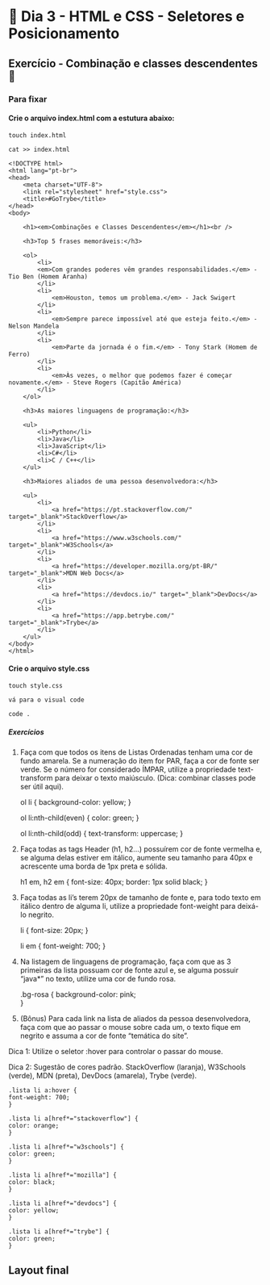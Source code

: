 # 🎯 Dia 3 - HTML e CSS - Seletores e Posicionamento

## Exercício - Combinação e classes descendentes 🚀

### Para fixar

#### Crie o arquivo index.html com a estutura abaixo:

    touch index.html

    cat >> index.html

    <!DOCTYPE html>
    <html lang="pt-br">
    <head>
        <meta charset="UTF-8">
        <link rel="stylesheet" href="style.css">
        <title>#GoTrybe</title>
    </head>
    <body>
        
        <h1><em>Combinações e Classes Descendentes</em></h1><br />
        
        <h3>Top 5 frases memoráveis:</h3>
        
        <ol>
            <li>
            <em>Com grandes poderes vêm grandes responsabilidades.</em> - Tio Ben (Homem Aranha)
            </li>
            <li>
                <em>Houston, temos um problema.</em> - Jack Swigert
            </li>
            <li>
                <em>Sempre parece impossível até que esteja feito.</em> - Nelson Mandela
            </li>
            <li>
                <em>Parte da jornada é o fim.</em> - Tony Stark (Homem de Ferro)
            </li>
            <li>
                <em>Às vezes, o melhor que podemos fazer é começar novamente.</em> - Steve Rogers (Capitão América)
            </li>
        </ol>
            
        <h3>As maiores linguagens de programação:</h3>
            
        <ul>
            <li>Python</li>
            <li>Java</li>
            <li>JavaScript</li>
            <li>C#</li>
            <li>C / C++</li>
        </ul>
           
        <h3>Maiores aliados de uma pessoa desenvolvedora:</h3>
           
        <ul>
            <li>
                <a href="https://pt.stackoverflow.com/" target="_blank">StackOverflow</a>
            </li>
            <li>
                <a href="https://www.w3schools.com/" target="_blank">W3Schools</a>
            </li>
            <li>
                <a href="https://developer.mozilla.org/pt-BR/" target="_blank">MDN Web Docs</a>
            </li>
            <li>
                <a href="https://devdocs.io/" target="_blank">DevDocs</a>
            </li>
            <li>
                <a href="https://app.betrybe.com/" target="_blank">Trybe</a>
            </li>
        </ul>
    </body>
    </html>

#### Crie o arquivo style.css

    touch style.css

    vá para o visual code

    code .

##### Exercícios

1. Faça com que todos os itens de Listas Ordenadas tenham uma cor de fundo amarela. Se a numeração do item for PAR, faça a cor de fonte ser verde. Se o número for considerado ÍMPAR, utilize a propriedade text-transform para deixar o texto maiúsculo. (Dica: combinar classes pode ser útil aqui).

    ol li {
      background-color: yellow;
    }

    ol li:nth-child(even) {
      color: green;
    }
    
    ol li:nth-child(odd) {
      text-transform: uppercase;
    }

2. Faça todas as tags Header (h1, h2…) possuírem cor de fonte vermelha e, se alguma delas estiver em itálico, aumente seu tamanho para 40px e acrescente uma borda de 1px preta e sólida.
    
    h1 em, h2 em {
        font-size: 40px;
        border: 1px solid black;
    }

3. Faça todas as li’s terem 20px de tamanho de fonte e, para todo texto em itálico dentro de alguma li, utilize a propriedade font-weight para deixá-lo negrito.
    
    li {
      font-size: 20px;
    }

    li em {
      font-weight: 700;
    }

4. Na listagem de linguagens de programação, faça com que as 3 primeiras da lista possuam cor de fonte azul e, se alguma possuir “java*” no texto, utilize uma cor de fundo rosa.

    .bg-rosa {
      background-color: pink;  
    }

5. (Bônus) Para cada link na lista de aliados da pessoa desenvolvedora, faça com que ao passar o mouse sobre cada um, o texto fique em negrito e assuma a cor de fonte “temática do site”.

Dica 1: Utilize o seletor :hover para controlar o passar do mouse.

Dica 2: Sugestão de cores padrão. StackOverflow (laranja), W3Schools (verde), MDN (preta), DevDocs (amarela), Trybe (verde).

    .lista li a:hover {
    font-weight: 700;
    }
    
    .lista li a[href*="stackoverflow"] {
    color: orange;
    }
    
    .lista li a[href*="w3schools"] {
    color: green;
    }
    
    .lista li a[href*="mozilla"] {
    color: black;
    }
    
    .lista li a[href*="devdocs"] {
    color: yellow;
    }
    
    .lista li a[href*="trybe"] {  
    color: green;
    }

## Layout final
